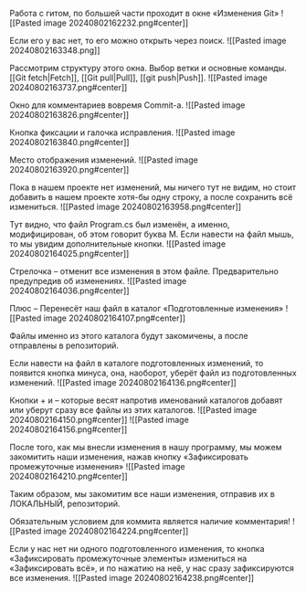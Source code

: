 Работа с гитом, по большей части проходит в окне «Изменения Git»
![[Pasted image 20240802162232.png#center]]

Если его у вас нет, то его можно открыть через поиск.
![[Pasted image 20240802163348.png]]

Рассмотрим структуру этого окна.
Выбор ветки и основные команды. [[Git fetch|Fetch]], [[Git pull|Pull]], [[git push|Push]].
![[Pasted image 20240802163737.png#center]]

Окно для комментариев вовремя Commit-а.
![[Pasted image 20240802163826.png#center]]

Кнопка фиксации и галочка исправления.
![[Pasted image 20240802163840.png#center]]

Место отображения изменений.
![[Pasted image 20240802163920.png#center]]

Пока в нашем проекте нет изменений, мы ничего тут не видим, но стоит добавить в нашем проекте хотя-бы одну строку, а после сохранить всё измениться.
![[Pasted image 20240802163958.png#center]]

Тут видно, что файл Program.cs был изменён, а именно, модифицирован, об этом говорит буква М.
Если навести на файл мышь, то мы увидим дополнительные кнопки.
![[Pasted image 20240802164025.png#center]]

Стрелочка – отменит все изменения в этом файле. Предварительно предупредив об изменениях.
![[Pasted image 20240802164036.png#center]]

Плюс – Перенесёт наш файл в каталог «Подготовленные изменения»
![[Pasted image 20240802164107.png#center]]

Файлы именно из этого каталога будут закомичены, а после отправлены в репозиторий.

Если навести на файл в каталоге подготовленных изменений, то появится кнопка минуса, она, наоборот, уберёт файл из подготовленных изменений.
![[Pasted image 20240802164136.png#center]]

Кнопки + и – которые весят напротив именований каталогов добавят или уберут сразу все файлы из этих каталогов.
![[Pasted image 20240802164150.png#center]]
![[Pasted image 20240802164156.png#center]]

После того, как мы внесли изменения в нашу программу, мы можем закомитить наши изменения, нажав кнопку «Зафиксировать промежуточные изменения»
![[Pasted image 20240802164210.png#center]]

Таким образом, мы закомитим все наши изменения, отправив их в ЛОКАЛЬНЫЙ, репозиторий.

Обязательным условием для коммита является наличие комментария!
![[Pasted image 20240802164224.png#center]]

Если у нас нет ни одного подготовленного изменения, то кнопка «Зафиксировать промежуточные элементы» измениться на «Зафиксировать всё», и по нажатию на неё, у нас сразу зафиксируются все изменения.
![[Pasted image 20240802164238.png#center]]